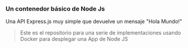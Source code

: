 ###  Un contenedor básico de Node Js

Una API Express.js muy simple que devuelve un mensaje "Hola Mundo!"

> Este es el repositorio para una serie de implementaciones
> usando Docker para desplegar una App de Node JS
>
